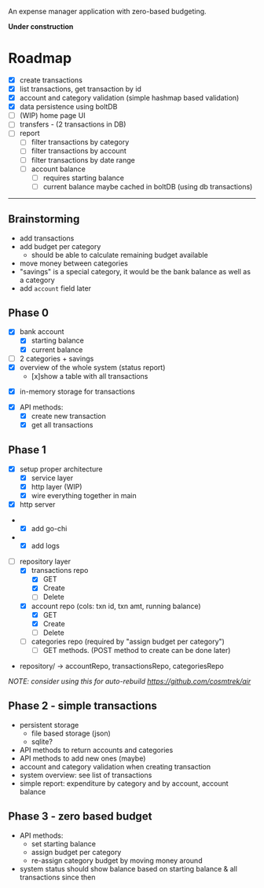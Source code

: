 An expense manager application with zero-based budgeting.

**Under construction**

# Roadmap

- [x] create transactions
- [x] list transactions, get transaction by id
- [x] account and category validation (simple hashmap based validation)
- [x] data persistence using boltDB
- [ ] (WIP) home page UI
- [ ] transfers - (2 transactions in DB)
- [ ] report
    - [ ] filter transactions by category
    - [ ] filter transactions by account
    - [ ] filter transactions by date range
    - [ ] account balance
        - [ ] requires starting balance
        - [ ] current balance maybe cached in boltDB (using db transactions)

---

## Brainstorming
* add transactions
* add budget per category
	* should be able to calculate remaining budget available
* move money between categories
* "savings" is a special category, it would be the bank balance as well as a category
* add `account` field later

## Phase 0
- [x] bank account
    - [x] starting balance
    - [x] current balance
- [ ] 2 categories + savings
- [x] overview of the whole system (status report)
    - [x]show a table with all transactions
* [x] in-memory storage for transactions
- [x] API methods:
	- [x] create new transaction
	- [x] get all transactions

## Phase 1
- [x] setup proper architecture
    - [x] service layer
    - [x] http layer (WIP)
    - [x] wire everything together in main
- [x] http server
-   - [x] add go-chi
-   - [x] add logs
- [ ] repository layer
    - [x] transactions repo
      - [x] GET 
      - [x] Create
      - [ ] Delete
    - [x] account repo (cols: txn id, txn amt, running balance)
      - [x] GET 
      - [x] Create
      - [ ] Delete
    - [ ] categories repo (required by "assign budget per category")
      - [ ] GET methods. (POST method to create can be done later)

* repository/ -> accountRepo, transactionsRepo, categoriesRepo

_NOTE: consider using this for auto-rebuild https://github.com/cosmtrek/air_

## Phase 2 - simple transactions
* persistent storage
    * file based storage (json)
    * sqlite?
* API methods to  return accounts and categories
* API methods to add new ones (maybe)
* account and category validation when creating transaction
* system overview: see list of transactions
* simple report: expenditure by category and by account, account balance

## Phase 3 - zero based budget
* API methods:
	* set starting balance
	* assign budget per category 
	* re-assign category budget by moving money around
* system status should show balance based on starting balance & all transactions since then

